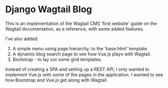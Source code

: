 # Django Wagtail Blog

This is an implementation of the Wagtail CMS 'first website' guide on the Wagtail documentation, as a reference, with some added features.

I've also added:

1. A simple menu using page hierarchy, to the 'base.html' template.
2. A dynamic blog search page to see how Vue.js plays with Wagtail.
3. Bootstrap - to lay out some grid templates.

Instead of creating a SPA and setting up a REST API, I only wanted to implement Vue.js with some of the pages in the application.
I wanted to see how Bootstrap and Vue.js get along with Wagtail.







